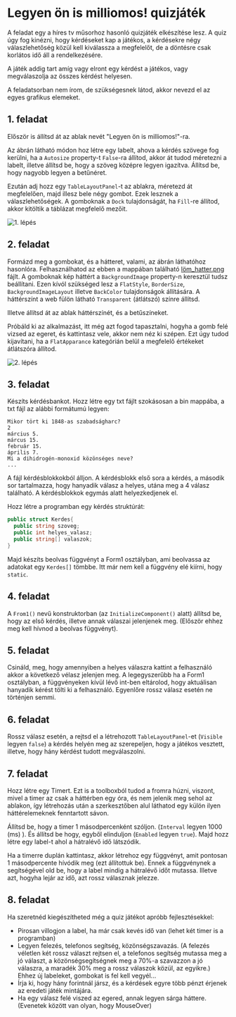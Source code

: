 # Legyen ön is milliomos! quizjáték

A feladat egy a híres tv műsorhoz hasonló quizjáték elkészítése lesz. A quiz úgy fog kinézni, hogy kérdéseket kap a játékos,
a kérdésekre négy válaszlehetőség közül kell kiválassza a megfelelőt, de a döntésre csak korlátos idő áll a rendelkezésére.

A játék addig tart amíg vagy elront egy kérdést a játékos, vagy megválaszolja az összes kérdést helyesen.

A feladatsorban nem írom, de szükségesnek látod, akkor nevezd el az egyes grafikus elemeket.

## 1. feladat
Először is állítsd át az ablak nevét "Legyen ön is milliomos!"-ra.

Az ábrán látható módon hoz létre egy labelt, ahova a kérdés szövege fog kerülni, ha a `Autosize` property-t `False`-ra állítod,
akkor át tudod méretezni a labelt, illetve állítsd be, hogy a szöveg középre legyen igazítva. Állítsd be, hogy nagyobb legyen a betűnéret.

Ezután adj hozz egy `TableLayoutPanel`-t az ablakra, méretezd át megfelelően, majd illesz bele négy gombot. Ezek lesznek a válaszlehetőségek.
A gomboknak a `Dock` tulajdonságát, ha `Fill`-re állítod, akkor kitöltik a táblázat megfelelő mezőit.

![1. lépés](löm1.PNG)

## 2. feladat

Formázd meg a gombokat, és a hátteret, valami, az ábrán láthatóhoz hasonlóra. Felhasználhatod az ebben a mappában található [löm_hatter.png](löm_hatter.png) fájlt.
A gomboknak kép háttért a `BackgroundImage` property-n keresztül tudsz beállítani. Ezen kívól szükséged lesz a `FlatStyle`, `BorderSize`, `BackgroundImageLayout`
illetve `BackColor` tulajdonságok állítására. A háttérszínt a web fülön látható `Transparent` (átlátszó) színre állítsd.

Illetve állítsd át az ablak háttérszínét, és a betűszíneket.

Próbáld ki az alkalmazást, itt még azt fogod tapasztalni, hogyha a gomb felé vizsed az egeret, és kattintasz vele, akkor nem néz ki szépen.
Ezt úgy tudod kijavítani, ha a `FlatApparance` kategórián belül a megfelelő értékeket átlátszóra állítod.

![2. lépés](löm2.PNG)

## 3. feladat

Készíts kérdésbankot. Hozz létre egy txt fájlt szokásosan a bin mappába, a txt fájl az alábbi formátumú legyen:

```
Mikor tört ki 1848-as szabadságharc?
2
március 5.
márcus 15.
február 15.
április 7.
Mi a dihidrogén-monoxid közönséges neve?
...
```

A fájl kérdésblokkokból álljon. A kérdésblokk első sora a kérdés, a második sor tartalmazza, hogy hanyadik válasz a helyes, utána meg a 4 válasz található.
A kérdésblokkok egymás alatt helyezkedjenek el.

Hozz létre a programban egy kérdés struktúrát:
```cs
public struct Kerdes{
  public string szoveg;
  public int helyes_valasz;
  public string[] valaszok;
}
```

Majd készíts beolvas függvényt a Form1 osztályban, ami beolvassa az adatokat egy `Kerdes[]` tömbbe. Itt már nem kell a függvény elé kiírni, hogy `static`.

## 4. feladat

A `From1()` nevű konstruktorban (az `InitializeComponent()` alatt) állítsd be, hogy az első kérdés, illetve annak válaszai jelenjenek meg. (Először ehhez meg kell hívnod a beolvas függvényt).

## 5. feladat

Csináld, meg, hogy amennyiben a helyes válaszra kattint a felhasználó akkor a következő vélasz jelenjen meg.
A legegyszerűbb ha a Form1 osztályban, a függvényeken kívül lévő int-ben eltárolod, hogy aktuálisan hanyadik kérést tölti ki a felhasználó.
Egyenlőre rossz válasz esetén ne történjen semmi.

## 6. feladat
Rossz válasz esetén, a rejtsd el a létrehozott `TableLayoutPanel`-et (`Visible` legyen `false`) a kérdés helyén meg az szerepeljen, hogy 
a játékos vesztett, illetve, hogy hány kérdést tudott megválaszolni.

## 7. feladat

Hozz létre egy Timert. Ezt is a toolboxból tudod a fromra húzni, viszont, mivel a timer az csak a háttérben egy óra, és nem jelenik meg sehol az ablakon,
így létrehozás után a szerkesztőben alul láthatod egy külön ilyen háttérelemeknek fenntartott sávon.

Állítsd be, hogy a timer 1 másodpercenként szóljon. (`Interval` legyen 1000 (ms) ). És állítsd be hogy, egyből elinduljon (`Enabled` legyen `true`).
Majd hozz létre egy label-t ahol a hátralévő idő látszódik.

Ha a timerre duplán kattintasz, akkor létrehoz egy függvényt, amit pontosan 1 másodpercente hívódik meg (ezt állítottuk be).
Ennek a függvénynek a segítségével old be, hogy a label mindig a hátralévő időt mutassa. Illetve azt, hogyha lejár az idő, azt rossz válasznak jelezze.

## 8. feladat
Ha szeretnéd kiegészítheted még a quiz játékot apróbb fejlesztésekkel:
- Pirosan villogjon a label, ha már csak kevés idő van (lehet két timer is a programban)
- Legyen felezés, telefonos segítség, közönségszavazás. (A felezés véletlen két rossz választ rejtsen el,
a telefonos segítség mutassa meg a jó választ, a közönségsegítségnek meg a 70%-a szavazzon a jó válaszra, a maradék 30% meg a rossz válaszok közül, az egyikre.)
Ehhez új labeleket, gombokat is fel kell vegyél...
- Írja ki, hogy hány forintnál jársz, és a kérdések egyre több pénzt érjenek az eredeti játék mintájára.
- Ha egy válasz felé viszed az egered, annak legyen sárga háttere. (Evenetek között van olyan, hogy MouseOver)
